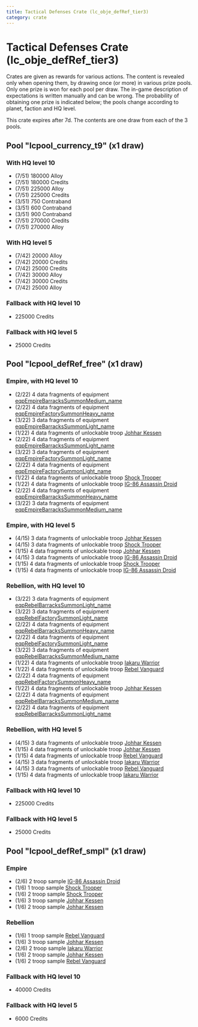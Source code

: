 ```yaml
---
title: Tactical Defenses Crate (lc_obje_defRef_tier3)
category: crate
---
```


# Tactical Defenses Crate (lc_obje_defRef_tier3)

Crates are given as rewards for various actions. The content is revealed only when opening them, by drawing once (or more) in various prize pools. Only one prize is won for each pool per draw. The in-game description of expectations is written manually and can be wrong. The probability of obtaining one prize is indicated below; the pools change according to planet, faction and HQ level.

This crate expires after 7d. The contents are one draw from each of the 3 pools.

## Pool "lcpool_currency_t9" (x1 draw)

### With HQ level 10

  * (7/51) 180000 Alloy
  * (7/51) 180000 Credits
  * (7/51) 225000 Alloy
  * (7/51) 225000 Credits
  * (3/51) 750 Contraband
  * (3/51) 600 Contraband
  * (3/51) 900 Contraband
  * (7/51) 270000 Credits
  * (7/51) 270000 Alloy

### With HQ level 5

  * (7/42) 20000 Alloy
  * (7/42) 20000 Credits
  * (7/42) 25000 Credits
  * (7/42) 30000 Alloy
  * (7/42) 30000 Credits
  * (7/42) 25000 Alloy

### Fallback with HQ level 10

  * 225000 Credits

### Fallback with HQ level 5

  * 25000 Credits

## Pool "lcpool_defRef_free" (x1 draw)

### Empire, with HQ level 10

  * (2/22) 4 data fragments of equipment [eqpEmpireBarracksSummonMedium_name](eqpEmpireBarracksSummonMedium_name)
  * (2/22) 4 data fragments of equipment [eqpEmpireFactorySummonHeavy_name](eqpEmpireFactorySummonHeavy_name)
  * (3/22) 3 data fragments of equipment [eqpEmpireBarracksSummonLight_name](eqpEmpireBarracksSummonLight_name)
  * (1/22) 4 data fragments of unlockable troop [Johhar Kessen](EmpireJohhar)
  * (2/22) 4 data fragments of equipment [eqpEmpireBarracksSummonLight_name](eqpEmpireBarracksSummonLight_name)
  * (3/22) 3 data fragments of equipment [eqpEmpireFactorySummonLight_name](eqpEmpireFactorySummonLight_name)
  * (2/22) 4 data fragments of equipment [eqpEmpireFactorySummonLight_name](eqpEmpireFactorySummonLight_name)
  * (1/22) 4 data fragments of unlockable troop [Shock Trooper](Shock)
  * (1/22) 4 data fragments of unlockable troop [IG-86 Assassin Droid](IG86Droid)
  * (2/22) 4 data fragments of equipment [eqpEmpireBarracksSummonHeavy_name](eqpEmpireBarracksSummonHeavy_name)
  * (3/22) 3 data fragments of equipment [eqpEmpireBarracksSummonMedium_name](eqpEmpireBarracksSummonMedium_name)

### Empire, with HQ level 5

  * (4/15) 3 data fragments of unlockable troop [Johhar Kessen](EmpireJohhar)
  * (4/15) 3 data fragments of unlockable troop [Shock Trooper](Shock)
  * (1/15) 4 data fragments of unlockable troop [Johhar Kessen](EmpireJohhar)
  * (4/15) 3 data fragments of unlockable troop [IG-86 Assassin Droid](IG86Droid)
  * (1/15) 4 data fragments of unlockable troop [Shock Trooper](Shock)
  * (1/15) 4 data fragments of unlockable troop [IG-86 Assassin Droid](IG86Droid)

### Rebellion, with HQ level 10

  * (3/22) 3 data fragments of equipment [eqpRebelBarracksSummonLight_name](eqpRebelBarracksSummonLight_name)
  * (3/22) 3 data fragments of equipment [eqpRebelFactorySummonLight_name](eqpRebelFactorySummonLight_name)
  * (2/22) 4 data fragments of equipment [eqpRebelBarracksSummonHeavy_name](eqpRebelBarracksSummonHeavy_name)
  * (2/22) 4 data fragments of equipment [eqpRebelFactorySummonLight_name](eqpRebelFactorySummonLight_name)
  * (3/22) 3 data fragments of equipment [eqpRebelBarracksSummonMedium_name](eqpRebelBarracksSummonMedium_name)
  * (1/22) 4 data fragments of unlockable troop [Iakaru Warrior](IakaruWarrior)
  * (1/22) 4 data fragments of unlockable troop [Rebel Vanguard](Vanguard)
  * (2/22) 4 data fragments of equipment [eqpRebelFactorySummonHeavy_name](eqpRebelFactorySummonHeavy_name)
  * (1/22) 4 data fragments of unlockable troop [Johhar Kessen](RebelJohhar)
  * (2/22) 4 data fragments of equipment [eqpRebelBarracksSummonMedium_name](eqpRebelBarracksSummonMedium_name)
  * (2/22) 4 data fragments of equipment [eqpRebelBarracksSummonLight_name](eqpRebelBarracksSummonLight_name)

### Rebellion, with HQ level 5

  * (4/15) 3 data fragments of unlockable troop [Johhar Kessen](RebelJohhar)
  * (1/15) 4 data fragments of unlockable troop [Johhar Kessen](RebelJohhar)
  * (1/15) 4 data fragments of unlockable troop [Rebel Vanguard](Vanguard)
  * (4/15) 3 data fragments of unlockable troop [Iakaru Warrior](IakaruWarrior)
  * (4/15) 3 data fragments of unlockable troop [Rebel Vanguard](Vanguard)
  * (1/15) 4 data fragments of unlockable troop [Iakaru Warrior](IakaruWarrior)

### Fallback with HQ level 10

  * 225000 Credits

### Fallback with HQ level 5

  * 25000 Credits

## Pool "lcpool_defRef_smpl" (x1 draw)

### Empire

  * (2/6) 2 troop sample [IG-86 Assassin Droid](IG86Droid)
  * (1/6) 1 troop sample [Shock Trooper](Shock)
  * (1/6) 2 troop sample [Shock Trooper](Shock)
  * (1/6) 3 troop sample [Johhar Kessen](EmpireJohhar)
  * (1/6) 2 troop sample [Johhar Kessen](EmpireJohhar)

### Rebellion

  * (1/6) 1 troop sample [Rebel Vanguard](Vanguard)
  * (1/6) 3 troop sample [Johhar Kessen](RebelJohhar)
  * (2/6) 2 troop sample [Iakaru Warrior](IakaruWarrior)
  * (1/6) 2 troop sample [Johhar Kessen](RebelJohhar)
  * (1/6) 2 troop sample [Rebel Vanguard](Vanguard)

### Fallback with HQ level 10

  * 40000 Credits

### Fallback with HQ level 5

  * 6000 Credits